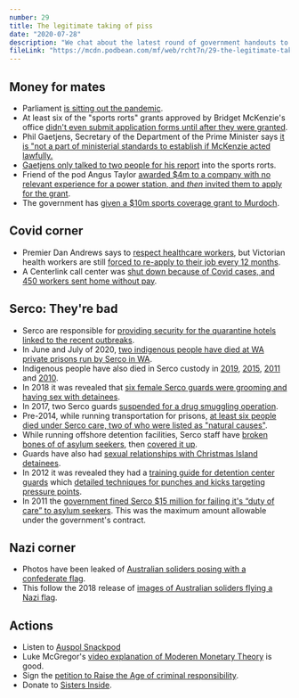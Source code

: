 ```yaml
---
number: 29
title: The legitimate taking of piss
date: "2020-07-28"
description: "We chat about the latest round of government handouts to mates, then delve into a blistering rundown of Serco's crimes and coverups."
fileLink: "https://mcdn.podbean.com/mf/web/rcht7n/29-the-legitimate-taking-of-piss-2.mp3"
---
```


## Money for mates

- Parliament [is sitting out the pandemic](https://thenewdaily.com.au/news/politics/australian-politics/2020/07/19/federal-parliment-coronavirus-shutdown/).
- At least six of the "sports rorts" grants approved by Bridget McKenzie's office [didn't even submit application forms until after they were granted](https://www.theguardian.com/australia-news/2020/jul/21/sports-rorts-coalition-approved-at-least-six-grants-without-an-application-form-documents-reveal).
- Phil Gaetjens, Secretary of the Department of the Prime Minister says [it is "not a part of ministerial standards to establish if McKenzie acted lawfully.](https://twitter.com/Paul_Karp/status/1285743593177542659)
- [Gaetjens only talked to two people for his report](https://www.abc.net.au/news/2020-07-22/pmc-boss-defends-interviewing-2-people-sports-grants-mckenzie/12480102) into the sports rorts.
- Friend of the pod Angus Taylor [awarded $4m to a company with no relevant experience for a power station, and _then_ invited them to apply for the grant](https://www.theguardian.com/environment/2020/jul/24/shine-energy-invited-to-apply-for-collinsville-power-station-grant-two-days-after-securing-it).
- The government has [given a $10m sports coverage grant to Murdoch](https://twitter.com/JoshButler/status/1285747249213870082). 

## Covid corner

- Premier Dan Andrews says to [respect healthcare workers](https://twitter.com/schlutes/status/1286889139846012929), but Victorian health workers are still [forced to re-apply to their job every 12 months](https://twitter.com/schlutes/status/1286889139846012929).
- A Centerlink call center was [shut down because of Covid cases, and 450 workers sent home without pay](https://www.theage.com.au/national/victoria/centrelink-staff-stood-down-say-social-distancing-pleas-were-ignored-20200723-p55esg.html).

## Serco: They're bad

- Serco are responsible for [providing security for the quarantine hotels linked to the recent outbreaks](https://www.thesaturdaypaper.com.au/thebriefing/max-opray/2020/07/14/detention-guards-linked-outbreaks).
- In June and July of 2020, [two indigenous people have died at WA private prisons run by Serco in WA](https://docs.google.com/document/d/1b151EAdgw2Fv8-jR0ROKnaKdEmIINl4MkKmmsfb7SBM/edit#).
- Indigenous people have also died in Serco custody in [2019](https://www.theguardian.com/australia-news/2019/jun/17/aboriginal-man-dies-in-custody-days-after-jail-was-told-he-was-suicidal), [2015](https://www.abc.net.au/news/2018-10-31/indigenous-man-died-after-four-hours-in-custody/10449054), [2011](https://www.theguardian.com/australia-news/ng-interactive/2018/aug/28/deaths-inside-indigenous-australian-deaths-in-custody) and [2010](https://www.abc.net.au/news/2010-03-22/coroner-to-probe-death-in-custody/375408).
- In 2018 it was revealed that [six female Serco guards were grooming and having sex with detainees](https://www.dailymail.co.uk/news/article-6166095/Six-former-female-prison-officers-accused-having-relations-prisoners-investigated.html).
- In 2017, two Serco guards [suspended for a drug smuggling operation](https://www.theguardian.com/australia-news/2017/dec/08/two-officers-at-serco-run-prison-suspended-over-drug-smuggling-investigation).
- Pre-2014, while running transportation for prisons, [at least six people died under Serco care, two of who were listed as "natural causes"](https://www.parliament.wa.gov.au/parliament/Commit.nsf/(Evidence+Lookup+by+Com+ID)/8BE322C340BAF0B648257E3E0020F71F/$file/pc.tpc.150420.sub.011.Serco+Watch.pdf).
- While running offshore detention facilities, Serco staff have [broken bones of of asylum seekers](https://www.theage.com.au/national/victoria/asylum-seeker-s-bones-broken-in-two-altercations-with-detention-guards-20200127-p53v5o.html), then [covered it up](https://www.theguardian.com/australia-news/2019/mar/25/secret-recordings-allege-excessive-force-by-guards-in-australias-detention-centres).
- Guards have also had [sexual relationships with Christmas Island detainees](https://www.abc.net.au/news/2013-11-15/christmas-island-worker-sacked-over-sex-with-detainee/5095892).
- In 2012 it was revealed they had a [training guide for detention center guards](https://issuu.com/crikey/docs/serco_manual?printButtonEnabled=false&shareButtonEnabled=false&searchButtonEnabled=false&backgroundColor=%25252523222222) which [detailed techniques for punches and kicks targeting pressure points](https://theconversation.com/after-serco-what-rights-do-asylum-seekers-have-in-detention-5861).
- In 2011 the [government fined Serco $15 million for failing it's “duty of care” to asylum seekers](https://www.smh.com.au/national/detention-centre-company-fined-14-8m-20111122-1nsx4.html). This was the maximum amount allowable under the government's contract.

## Nazi corner

- Photos have been leaked of [Australian soliders posing with a confederate flag](https://www.abc.net.au/news/2020-07-22/australian-soldiers-signal-with-confederate-flag-in-afghanistan/12476530).
- This follow the 2018 release of [images of Australian soliders flying a Nazi flag](https://www.abc.net.au/news/2018-06-14/photo-shows-nazi-flag-flown-over-australian-army-vehicle/9859618).

## Actions

- Listen to [Auspol Snackpod](https://twitter.com/AuspolSnackpod)
- Luke McGregor's [video explanation of Moderen Monetary Theory](https://www.youtube.com/watch?v=uEqucQNLIko) is good.
- Sign the [petition to Raise the Age of criminal responsibility](https://www.raisetheage.org.au/).
- Donate to [Sisters Inside](https://sistersinside.com.au).